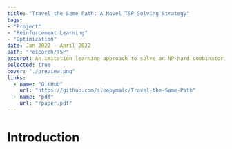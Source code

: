 ```yaml
---
title: "Travel the Same Path: A Novel TSP Solving Strategy"
tags:
- "Project"
- "Reinforcement Learning"
- "Optimization"
date: Jan 2022 - April 2022
path: "research/TSP"
excerpt: An imitation learning approach to solve an NP-hard combinatorial optimization problem exactly.
selected: true
cover: "./preview.png"
links:
  - name: "GitHub"
    url: "https://github.com/sleepymalc/Travel-the-Same-Path"
  - name: "pdf"
    url: "/paper.pdf"
---
```


# Introduction

